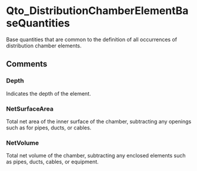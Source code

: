 # Qto_DistributionChamberElementBaseQuantities

Base quantities that are common to the definition of all occurrences of distribution chamber elements.
<!-- end of short definition -->



## Comments

### Depth

Indicates the depth of the element.

### NetSurfaceArea

Total net area of the inner surface of the chamber, subtracting any openings such as for pipes, ducts, or cables.

### NetVolume

Total net volume of the chamber, subtracting any enclosed elements such as pipes, ducts, cables, or equipment.

